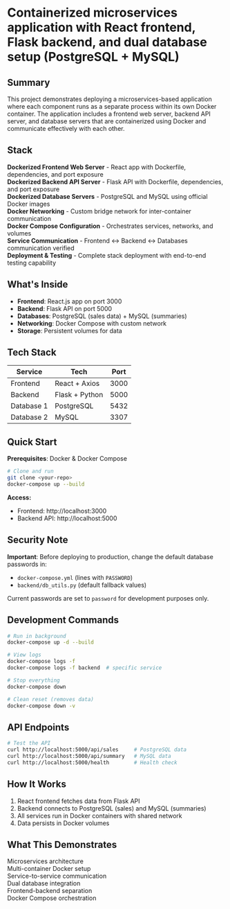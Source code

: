 # Containerized microservices application with React frontend, Flask backend, and dual database setup (PostgreSQL + MySQL)

## Summary

This project demonstrates deploying a microservices-based application where each component runs as a separate process within its own Docker container. The application includes a frontend web server, backend API server, and database servers that are containerized using Docker and communicate effectively with each other.

## Stack

**Dockerized Frontend Web Server** - React app with Dockerfile, dependencies, and port exposure  
**Dockerized Backend API Server** - Flask API with Dockerfile, dependencies, and port exposure  
**Dockerized Database Servers** - PostgreSQL and MySQL using official Docker images  
**Docker Networking** - Custom bridge network for inter-container communication  
**Docker Compose Configuration** - Orchestrates services, networks, and volumes  
**Service Communication** - Frontend ↔ Backend ↔ Databases communication verified  
**Deployment & Testing** - Complete stack deployment with end-to-end testing capability

## What's Inside

- **Frontend**: React.js app on port 3000
- **Backend**: Flask API on port 5000  
- **Databases**: PostgreSQL (sales data) + MySQL (summaries)
- **Networking**: Docker Compose with custom network
- **Storage**: Persistent volumes for data

## Tech Stack

| Service | Tech | Port |
|---------|------|------|
| Frontend | React + Axios | 3000 |
| Backend | Flask + Python | 5000 |
| Database 1 | PostgreSQL | 5432 |
| Database 2 | MySQL | 3307 |

## Quick Start

**Prerequisites**: Docker & Docker Compose

```bash
# Clone and run
git clone <your-repo>
docker-compose up --build
```

**Access:**
- Frontend: http://localhost:3000
- Backend API: http://localhost:5000

## Security Note

**Important**: Before deploying to production, change the default database passwords in:
- `docker-compose.yml` (lines with `PASSWORD`)
- `backend/db_utils.py` (default fallback values)

Current passwords are set to `password` for development purposes only.

## Development Commands

```bash
# Run in background
docker-compose up -d --build

# View logs
docker-compose logs -f
docker-compose logs -f backend  # specific service

# Stop everything
docker-compose down

# Clean reset (removes data)
docker-compose down -v
```


## API Endpoints

```bash
# Test the API
curl http://localhost:5000/api/sales     # PostgreSQL data
curl http://localhost:5000/api/summary   # MySQL data  
curl http://localhost:5000/health        # Health check
```

## How It Works

1. React frontend fetches data from Flask API
2. Backend connects to PostgreSQL (sales) and MySQL (summaries)  
3. All services run in Docker containers with shared network
4. Data persists in Docker volumes

## What This Demonstrates

Microservices architecture  
Multi-container Docker setup  
Service-to-service communication  
Dual database integration  
Frontend-backend separation  
Docker Compose orchestration 
